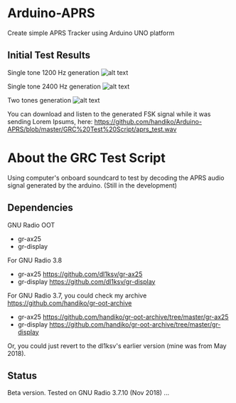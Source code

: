 # Arduino-APRS
Create simple APRS Tracker using Arduino UNO platform

## Initial Test Results
Single tone 1200 Hz generation
![alt text](https://github.com/handiko/Arduino-APRS/blob/master/Test/Single_Tone_1200Hz.png)

Single tone 2400 Hz generation
![alt text](https://github.com/handiko/Arduino-APRS/blob/master/Test/Single_Tone_2400Hz.png)

Two tones generation
![alt text](https://github.com/handiko/Arduino-APRS/blob/master/Test/Two_Tones_FSK_Test.png)

You can download and listen to the generated FSK signal while it was sending Lorem Ipsums, here:
https://github.com/handiko/Arduino-APRS/blob/master/GRC%20Test%20Script/aprs_test.wav

# About the GRC Test Script
Using computer's onboard soundcard to test by decoding the APRS audio signal generated by the arduino.
(Still in the development)

## Dependencies
GNU Radio OOT
* gr-ax25
* gr-display

For GNU Radio 3.8 
* gr-ax25 https://github.com/dl1ksv/gr-ax25
* gr-display https://github.com/dl1ksv/gr-display

For GNU Radio 3.7, you could check my archive https://github.com/handiko/gr-oot-archive
* gr-ax25 https://github.com/handiko/gr-oot-archive/tree/master/gr-ax25
* gr-display https://github.com/handiko/gr-oot-archive/tree/master/gr-display

Or, you could just revert to the dl1ksv's earlier version (mine was from May 2018).

## Status
Beta version. Tested on GNU Radio 3.7.10
(Nov 2018)
...
